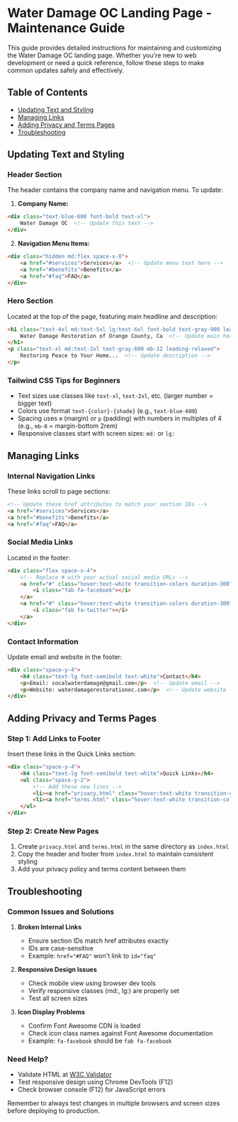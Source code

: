 # Water Damage OC Landing Page - Maintenance Guide

This guide provides detailed instructions for maintaining and customizing the Water Damage OC landing page. Whether you're new to web development or need a quick reference, follow these steps to make common updates safely and effectively.

## Table of Contents
- [Updating Text and Styling](#updating-text-and-styling)
- [Managing Links](#managing-links)
- [Adding Privacy and Terms Pages](#adding-privacy-and-terms-pages)
- [Troubleshooting](#troubleshooting)

## Updating Text and Styling

### Header Section
The header contains the company name and navigation menu. To update:

1. **Company Name:**
```html
<div class="text-blue-600 font-bold text-xl">
    Water Damage OC  <!-- Update this text -->
</div>
```

2. **Navigation Menu Items:**
```html
<div class="hidden md:flex space-x-8">
    <a href="#services">Services</a>  <!-- Update menu text here -->
    <a href="#benefits">Benefits</a>
    <a href="#faq">FAQ</a>
</div>
```

### Hero Section
Located at the top of the page, featuring main headline and description:

```html
<h1 class="text-4xl md:text-5xl lg:text-6xl font-bold text-gray-900 leading-tight mb-8">
    Water Damage Restoration of Orange County, Ca  <!-- Update main headline -->
</h1>
<p class="text-xl md:text-2xl text-gray-600 mb-12 leading-relaxed">
    Restoring Peace to Your Home...  <!-- Update description -->
</p>
```

### Tailwind CSS Tips for Beginners
- Text sizes use classes like `text-xl`, `text-2xl`, etc. (larger number = bigger text)
- Colors use format `text-{color}-{shade}` (e.g., `text-blue-600`)
- Spacing uses `m` (margin) or `p` (padding) with numbers in multiples of 4 (e.g., `mb-8` = margin-bottom 2rem)
- Responsive classes start with screen sizes: `md:` or `lg:`

## Managing Links

### Internal Navigation Links
These links scroll to page sections:

```html
<!-- Update these href attributes to match your section IDs -->
<a href="#services">Services</a>
<a href="#benefits">Benefits</a>
<a href="#faq">FAQ</a>
```

### Social Media Links
Located in the footer:

```html
<div class="flex space-x-4">
    <!-- Replace # with your actual social media URLs -->
    <a href="#" class="hover:text-white transition-colors duration-300">
        <i class="fab fa-facebook"></i>
    </a>
    <a href="#" class="hover:text-white transition-colors duration-300">
        <i class="fab fa-twitter"></i>
    </a>
</div>
```

### Contact Information
Update email and website in the footer:

```html
<div class="space-y-4">
    <h4 class="text-lg font-semibold text-white">Contact</h4>
    <p>Email: socalwaterdamage@gmail.com</p>  <!-- Update email -->
    <p>Website: waterdamagerestorationoc.com</p>  <!-- Update website -->
</div>
```

## Adding Privacy and Terms Pages

### Step 1: Add Links to Footer
Insert these links in the Quick Links section:

```html
<div class="space-y-4">
    <h4 class="text-lg font-semibold text-white">Quick Links</h4>
    <ul class="space-y-2">
        <!-- Add these new lines -->
        <li><a href="privacy.html" class="hover:text-white transition-colors duration-300">Privacy Policy</a></li>
        <li><a href="terms.html" class="hover:text-white transition-colors duration-300">Terms of Service</a></li>
    </ul>
</div>
```

### Step 2: Create New Pages
1. Create `privacy.html` and `terms.html` in the same directory as `index.html`
2. Copy the header and footer from `index.html` to maintain consistent styling
3. Add your privacy policy and terms content between them

## Troubleshooting

### Common Issues and Solutions

1. **Broken Internal Links**
   - Ensure section IDs match href attributes exactly
   - IDs are case-sensitive
   - Example: `href="#FAQ"` won't link to `id="faq"`

2. **Responsive Design Issues**
   - Check mobile view using browser dev tools
   - Verify responsive classes (md:, lg:) are properly set
   - Test all screen sizes

3. **Icon Display Problems**
   - Confirm Font Awesome CDN is loaded
   - Check icon class names against Font Awesome documentation
   - Example: `fa-facebook` should be `fab fa-facebook`

### Need Help?
- Validate HTML at [W3C Validator](https://validator.w3.org/)
- Test responsive design using Chrome DevTools (F12)
- Check browser console (F12) for JavaScript errors

Remember to always test changes in multiple browsers and screen sizes before deploying to production.